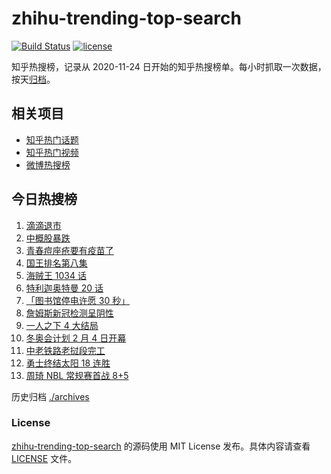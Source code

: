 # zhihu-trending-top-search

[![Build Status](https://github.com/justjavac/zhihu-trending-top-search/workflows/ci/badge.svg?branch=main)](https://github.com/justjavac/zhihu-trending-top-search/actions)
[![license](https://img.shields.io/github/license/justjavac/zhihu-trending-top-search)](https://github.com/justjavac/zhihu-trending-top-search/blob/main/LICENSE)

知乎热搜榜，记录从 2020-11-24 日开始的知乎热搜榜单。每小时抓取一次数据，按天[归档](./archives)。

## 相关项目

- [知乎热门话题](https://github.com/justjavac/zhihu-trending-hot-questions)
- [知乎热门视频](https://github.com/justjavac/zhihu-trending-hot-video)
- [微博热搜榜](https://github.com/justjavac/weibo-trending-hot-search)

## 今日热搜榜

<!-- BEGIN -->
<!-- 最后更新时间 Sun Dec 05 2021 04:14:26 GMT+0800 (China Standard Time) -->

1. [滴滴退市](https://www.zhihu.com/search?q=滴滴)
1. [中概股暴跌](https://www.zhihu.com/search?q=中概股)
1. [青春痘座疮要有疫苗了](https://www.zhihu.com/search?q=青春痘疫苗)
1. [国王排名第八集](https://www.zhihu.com/search?q=国王排名)
1. [海贼王 1034 话](https://www.zhihu.com/search?q=海贼王)
1. [特利迦奥特曼 20 话](https://www.zhihu.com/search?q=特利迦奥特曼)
1. [「图书馆停电许愿 30 秒」](https://www.zhihu.com/search?q=图书馆停电30秒原文)
1. [詹姆斯新冠检测呈阴性](https://www.zhihu.com/search?q=詹姆斯)
1. [一人之下 4 大结局](https://www.zhihu.com/search?q=一人之下4)
1. [冬奥会计划 2 月 4 日开幕](https://www.zhihu.com/search?q=冬奥会开幕)
1. [中老铁路老挝段完工](https://www.zhihu.com/search?q=中老铁路)
1. [勇士终结太阳 18 连胜](https://www.zhihu.com/search?q=勇士)
1. [周琦 NBL 常规赛首战 8+5](https://www.zhihu.com/search?q=周琦)

<!-- END -->

历史归档 [./archives](./archives)

### License

[zhihu-trending-top-search](https://github.com/justjavac/zhihu-trending-top-search)
的源码使用 MIT License 发布。具体内容请查看 [LICENSE](./LICENSE) 文件。
